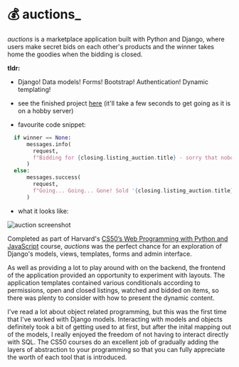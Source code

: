 # :moneybag: auctions_

_auctions_ is a marketplace application built with Python and Django, where users make secret bids on each other's products and the winner takes home the goodies when the bidding is closed.

__tldr:__
- Django! Data models! Forms! Bootstrap! Authentication! Dynamic templating!

- see the finished project [here](https://web50auctions.herokuapp.com) (it'll take a few seconds to get going as it is on a hobby server)

- favourite code snippet:
```Python
  if winner == None:
      messages.info(
        request, 
        f"Bidding for {closing.listing_auction.title} - sorry that nobody bid high enough this time."
      )
  else:
      messages.success(
        request, 
        f"Going... Going... Gone! Sold '{closing.listing_auction.title}' for £{winner.bid_amount:.2f}."
      )
```
- what it looks like:

![auction screenshot](https://s3.eu-west-2.amazonaws.com/media.jh-portfolio/media/project_images/auction-2.png)

Completed as part of Harvard's [CS50’s Web Programming with Python and JavaScript](https://online-learning.harvard.edu/course/cs50s-web-programming-python-and-javascript)
course, _auctions_ was the perfect chance for an exploration of Django's models, views, templates, forms and admin interface.

As well as providing a lot to play around with on the backend, the frontend of the application provided an opportunity to experiment with layouts. The application templates contained various conditionals according to permissions, open and closed listings, watched and bidded on items, so there was plenty to consider with how to present the dynamic content.

I've read a lot about object related programming, but this was the first time that I've worked with Django models. Interacting with models and objects definitely took a bit of getting used to at first, but after the inital mapping out of the models, I really enjoyed the freedom of not having to interact directly with SQL. The CS50 courses do an excellent job of gradually adding the layers of abstraction to your programming so that you can fully appreciate the worth of each tool that is introduced.
